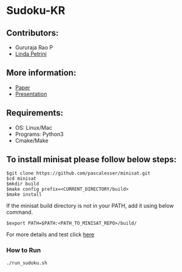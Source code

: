 # Sudoku-KR

## **Contributors:**
* Gururaja Rao P
* [Linda Petrini](https://github.com/LindaPetrini)

## **More information:**
* [Paper](https://github.com/gururajraop/Sudoku-KR/blob/master/Tex/report.pdf)
* [Presentation](https://docs.google.com/presentation/d/1LLf5MYiiOk9Ahzr1Jxybnudsi8cje2qFx2RU3oixYFY/edit?usp=sharing)
              
## **Requirements:**
* OS: Linux/Mac
* Programs: Python3
* Cmake/Make

## **To install minisat please follow below steps:**
```shell
$git clone https://github.com/pascalesser/minisat.git
$cd minisat
$mkdir build
$make config prefix=<CURRENT_DIRECTORY/build>
$make install
```
If the minisat build directory is not in your PATH, add it using below command.
```shell
$export PATH=$PATH:<PATH_TO_MINISAT_REPO>/build/
```
For more details and test click [here](https://github.com/pascalesser/minisat.git)

### **How to Run**
```shell
./run_sudoku.sh
```
